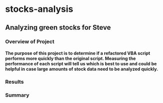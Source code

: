 # stocks-analysis

## Analyzing green stocks for Steve

### Overview of Project

#### The purpose of this project is to determine if a refactored VBA script performs more quickly than the original script. Measuring the performance of each script will tell us which is best to use and could be helpful in case large amounts of stock data need to be analyzed quickly.

### Results

#### 

### Summary

#### 